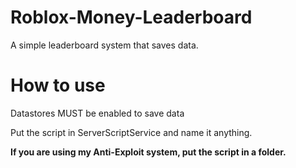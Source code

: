 # Roblox-Money-Leaderboard
A simple leaderboard system that saves data.

# How to use

Datastores MUST be enabled to save data

Put the script in ServerScriptService and name it anything.

**If you are using my Anti-Exploit system, put the script in a folder.**
